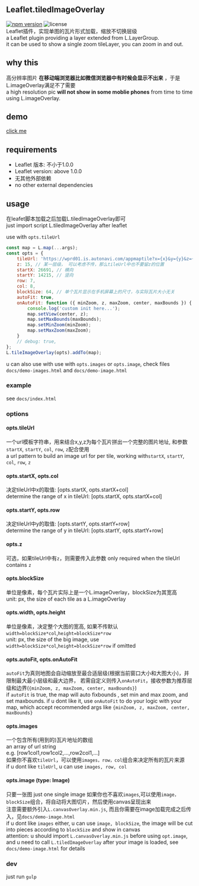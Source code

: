 ## Leaflet.tiledImageOverlay
[![npm version](https://badge.fury.io/js/leaflet.tiled-image-overlay.svg)](https://www.npmjs.com/package/leaflet.tiled-image-overlay)
![license](https://badgen.net/npm/license/leaflet.tiled-image-overlay)  
Leaflet插件，实现单图的瓦片形式加载，缩放不切换层级  
a Leaflet plugin providing a layer extended from L.LayerGroup.  
it can be used to show a single zoom tileLayer, you can zoom in and out.

## why this
高分辨率图片 __在移动端浏览器比如微信浏览器中有时候会显示不出来__ ，于是L.imageOverlay满足不了需要  
a high resolution pic __will not show in some moblie phones__ from time to time using L.imageOverlay.

## demo
[click me](https://asherwang.github.io/Leaflet.tiledImageOverlay)

## requirements
- Leaflet 版本: 不小于1.0.0
- Leaflet version: above 1.0.0
- 无其他外部依赖
- no other external dependencies

## usage
在leafet脚本加载之后加载L.tiledImageOverlay即可  
just import script L.tiledImageOverlay after leaflet  

use with `opts.tileUrl`
``` javascript
const map = L.map(...args);
const opts = {
    tileUrl: 'https://wprd01.is.autonavi.com/appmaptile?x={x}&y={y}&z={z}&lang=zh_cn&size=1&scl=1&style=7&ltype=',
    z: 15, // 某一层级， 可以考虑不传，那么tileUrl中也不要留z的位置
    startX: 26691, // 横向
    startY: 14215, // 竖向
    row: 7,
    col: 8,
    blockSize: 64, // 单个瓦片显示在手机屏幕上的尺寸，与实际瓦片大小无关
    autoFit: true,
    onAutoFit: function ({ minZoom, z, maxZoom, center, maxBounds }) {
        console.log('custom init here...');
        map.setView(center, z);
        map.setMaxBounds(maxBounds);
        map.setMinZoom(minZoom);
        map.setMaxZoom(maxZoom);
    }
    // debug: true,
};
L.tileImageOverlay(opts).addTo(map);
```

u can also use with use with `opts.images` or `opts.image`, check files `docs/demo-images.html` and `docs/demo-image.html`

### example
see `docs/index.html`

### options

#### opts.tileUrl
一个url模板字符串，用来结合x,y,z为每个瓦片拼出一个完整的图片地址, 和参数`startX`, `startY`, `col`, `row`, `z`配合使用  
a url pattern to build an image url for per tile, working with`startX`, `startY`, `col`, `row`, `z`  

#### opts.startX, opts.col
决定tileUrl中x的取值: [opts.startX, opts.startX+col]  
determine the range of x in tileUrl: [opts.startX, opts.startX+col]  

#### opts.startY, opts.row
决定tileUrl中y的取值: [opts.startY, opts.startY+row]  
determine the range of y in tileUrl: [opts.startY, opts.startY+row]  

#### opts.z
可选，如果tileUrl中有`z`，则需要传入此参数
only required when the tileUrl contains `z`

#### opts.blockSize
单位是像素，每个瓦片实际上是一个L.imageOverlay，blockSize为其宽高  
unit: px, the size of each tile as a L.imageOverlay

#### opts.width, opts.height
单位是像素，决定整个大图的宽高, 如果不传默认`width=blockSize*col`,`height=blockSize*row`  
unit: px, the size of the big image, use `width=blockSize*col`,`height=blockSize*row` if omitted

#### opts.autoFit, opts.onAutoFit
`autoFit`为真则地图会自动缩放至最合适层级(根据当前窗口大小和大图大小)，并限制最大最小层级和最大边界， 若需自定义则传入`onAutoFit`，接收参数为推荐层级和边界(`{minZoom, z, maxZoom, center, maxBounds}`)  
if `autoFit` is true, the map will auto fixbounds , set min and max zoom,  and set maxbounds. if u dont like it, use `onAutoFit` to do your logic with your map, which accept recommended args like `{minZoom, z, maxZoom, center, maxBounds}`

#### opts.images
一个包含所有(用到的)瓦片地址的数组  
an array of url string  
e.g. [row1col1,row1col2,...,row2col1,...]  
如果你不喜欢`tileUrl`，可以使用`images，row，col`组合来决定所有的瓦片来源  
if u dont like `tileUrl`, u can use `images, row, col`  

#### opts.image (type: Image)
只要一张图
just one single image
如果你也不喜欢`images`,可以使用`image，blockSize`组合，将自动将大图切片，然后使用canvas呈现出来  
注意需要额外引入`L.canvasOverlay.min.js`, 而且你需要在image加载完成之后传入，见`docs/demo-image.html`   
if u dont like `images` either, u can use `image, blockSize`, the image will be cut into pieces according to `blockSize` and show in canvas  
attention: u should import `L.canvasOverlay.min.js` before using `opt.image`, and u need to call `L.tiledImageOverlay` after your image is loaded, see `docs/demo-image.html` for details

### dev
just run `gulp`